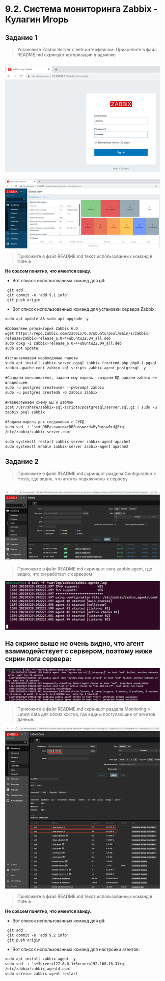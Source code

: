 # 9.2. Система мониторинга Zabbix - Кулагин Игорь
## Задание 1
>Установите Zabbix Server с веб-интерфейсом.
>Прикрепите в файл README.md скриншот авторизации в админке

![9.2 Task #1-1](screenshots/9.2-1.1.png)
---
![9.2 Task #1-2](screenshots/9.2-1.2.png)

>Приложите в файл README.md текст использованных команд в GitHub

**Не совсем понятно, что имеется ввиду.**
- Вот список использованных комaнд для git:
```
 git add .
 git commit -m 'add 9.1 info'
 git push origin
```
- Вот список использованных комaнд для установки сервера Zabbix:
```
sudo apt update && sudo apt upgrade -y

#Добавляем репозиторий Zabbix 6.0
wget https://repo.zabbix.com/zabbix/6.0/ubuntu/pool/main/z/zabbix-release/zabbix-release_6.0-4+ubuntu22.04_all.deb
sudo dpkg -i zabbix-release_6.0-4+ubuntu22.04_all.deb
sudo apt update

#Устанавливаем необходимые пакеты
sudo apt install zabbix-server-pgsql zabbix-frontend-php php8.1-pgsql zabbix-apache-conf zabbix-sql-scripts zabbix-agent postgresql -y

#Создаем пользователя, задаем ему пароль, создаем БД задаем zabbix ее владельцем
sudo -u postgres createuser --pwprompt zabbix
sudo -u postgres createdb -O zabbix zabbix

#Развертываем схему БД и шаблон
zcat /usr/share/zabbix-sql-scripts/postgresql/server.sql.gz | sudo -u zabbix psql zabbix

#Задаем пароль для соединения с СУБД 
sudo sed -i 's+# DBPassword=+DBPassword=MyPa$sw0rd@2+g' /etc/zabbix/zabbix_server.conf

sudo systemctl restart zabbix-server zabbix-agent apache2
sudo systemctl enable zabbix-server zabbix-agent apache2
```
## Задание 2
>Приложите в файл README.md скриншот раздела Configuration > Hosts, где видно, что агенты подключены к серверу

![9.2 Task #2-1](screenshots/9.2-2.1.png)
---
>Приложите в файл README.md скриншот лога zabbix agent, где видно, что он работает с сервером

![9.2 Task #2-2-1](screenshots/9.2-2.2.1.png)

На скрине выше не очень видно, что агент взаимодействует с сервером, поэтому ниже скрин лога сервера: 
---
![9.2 Task #2-2-2](screenshots/9.2-2.2.2.png)

>Приложите в файл README.md скриншот раздела Monitoring > Latest data для обоих хостов, где видны поступающие от агентов данные.

![9.2 Task #2-3](screenshots/9.2-2.3.png)

>Приложите в файл README.md текст использованных команд в GitHub

**Не совсем понятно, что имеется ввиду.**
- Вот список использованных комaнд для git:
```
 git add .
 git commit -m 'add 9.2 info'
 git push origin
```
- Вот список использованных комaнд для настройки агентов:

```
sudo apt install zabbix-agent -y
sudo sed -i 's+Server=127.0.0.1+Server=192.168.10.31+g' /etc/zabbix/zabbix_agentd.conf
sudo service zabbix-agent restart

